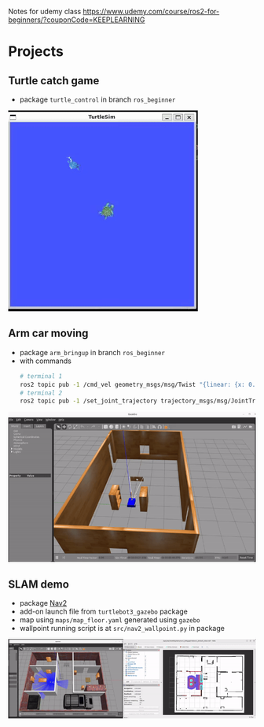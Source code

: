 Notes for udemy class https://www.udemy.com/course/ros2-for-beginners/?couponCode=KEEPLEARNING

# Projects
## Turtle catch game
- package `turtle_control` in branch `ros_beginner`

![](/rm_resources/turtle_catch.gif)
## Arm car moving
- package `arm_bringup` in branch `ros_beginner`
- with commands
    ```bash
    # terminal 1
    ros2 topic pub -1 /cmd_vel geometry_msgs/msg/Twist "{linear: {x: 0.1}, angular: {z: 0.01}}"
    # terminal 2
    ros2 topic pub -1 /set_joint_trajectory trajectory_msgs/msg/JointTrajectory "{header: {frame_id: base_footprint}, joint_names: [base_forearm_joint, forearm_hand_joint], points: [{positions: [0.5,0.3]}]}"
    ```

![](/rm_resources/arm_car.gif)

## SLAM demo
- package [Nav2](https://docs.nav2.org/)
- add-on launch file from `turtlebot3_gazebo` package
- map using `maps/map_floor.yaml` generated using `gazebo`
- wallpoint running script is at `src/nav2_wallpoint.py` in package

![](/rm_resources/turtlebot_wallpoint_nav.gif)
